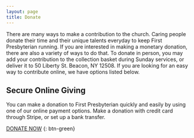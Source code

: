 ```yaml
---
layout: page
title: Donate
---
```


There are many ways to make a contribution to the church. Caring people donate their time and their unique talents everyday to keep First Presbyterian running. If you are interested in making a monetary donation, there are also a variety of ways to do that. To donate in person, you may add your contribution to the collection basket during Sunday services, or deliver it to 50 Liberty St. Beacon, NY 12508. If you are looking for an easy way to contribute online, we have options listed below.

## Secure Online Giving

You can make a donation to First Presbyterian quickly and easily by using one of our online payment options. Make a donation with credit card through Stripe, or set up a bank transfer.

[DONATE NOW](https://beaconpresbychurch.breezechms.com/give/online) 
{: btn-green}
